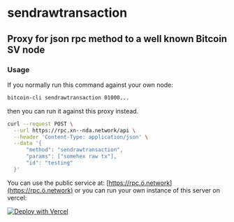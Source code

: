 # sendrawtransaction
## Proxy for json rpc method to a well known Bitcoin SV node

### Usage
If you normally run this command against your own node:
```bash
bitcoin-cli sendrawtransaction 01000...
```
then you can run it against this proxy instead.

```bash
curl --request POST \
  --url https://rpc.xn--nda.network/api \
  --header 'Content-Type: application/json' \
  --data '{
      "method": "sendrawtransaction",
      "params": ["somehex raw tx"],
      "id": "testing"
  }'
  ```

You can use the public service at: [https://rpc.ö.network](https://rpc.ö.network) or you can run your own instance of this server on vercel:  
  
  
[![Deploy with Vercel](https://vercel.com/button)](https://vercel.com/new/clone?repository-url=https%3A%2F%2Fgithub.com%2Fsirdeggen%2Fsendrawtransaction&env=MAPI_TOKEN&envDescription=Requires%20that%20you%20register%20with%20TAAL%20(a%20well%20known%20miner).&envLink=https%3A%2F%2Fconsole.taal.com&demo-title=Public%20Service&demo-description=This%20is%20a%20working%20service%20which%20you%20may%20use%20free%20of%20charge.&demo-url=https%3A%2F%2Frpc.xn--nda.network&demo-image=https%3A%2F%2Fimgur.com%2FGiweLOX)
